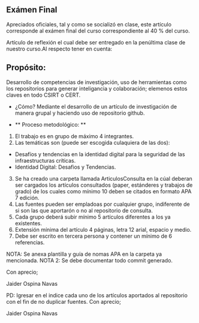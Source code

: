 ## Exámen Final 

Apreciados oficiales, tal y como se socializó en clase, este artículo corresponde al exámen final del curso correspondiente al 40 
  % del curso. 
      
Artículo de reflexión el cual debe ser entregado en la penúltima clase de nuestro curso.Al respecto tener en cuenta:

## Propósito: 
Desarrollo de competencias de investigación, uso de herramientas como los repositorios para generar inteligancia y colaboración; elemenos estos claves en todo CSIRT o CERT.

- ¿Cómo?
  Mediante el desarrollo de un artículo de investigación de manera grupal y haciendo uso de repositorio github.

- ** Proceso metodológico: **

1. El trabajo es en grupo de máximo 4 integrantes.
2. Las  temáticas son (puede ser escogida culaquiera de las dos):

- Desafíos y tendencias en la identidad digital para la seguridad de las infraestructuras críticas.
- Identidad Digital: Desafios y Tendencias.

3.  Se ha creado una carpeta llamada ArticulosConsulta en la cúal deberan ser cargados los artículos consultados (paper, estánderes y trabajos de grado) de los cuales como mínimo 10 deben se citados en formato APA 7 edición.
4. Las fuentes pueden ser empladoas por cualquier grupo, indiferente de si son las que aportarón o no al repositorio de consulta.
5. Cada grupo deberá subir mínimo 5 artículos diferentes a los ya existentes.
4. Extensión mínima del artículo 4 páginas, letra 12 arial, espacio y medio.
5. Debe ser escrito en tercera persona y contener un mínimo de 6 referencias.

NOTA: Se anexa plantilla y guía de nomas APA en la carpeta ya mencionada.
NOTA 2:  Se debe documentar todo commit generado. 

Con aprecio;

Jaider Ospina Navas

PD: Igresar en el indice cada uno de los artículos aportados al repositorio con el fin de no duplicar fuentes.
Con aprecio;

Jaider Ospina Navas
